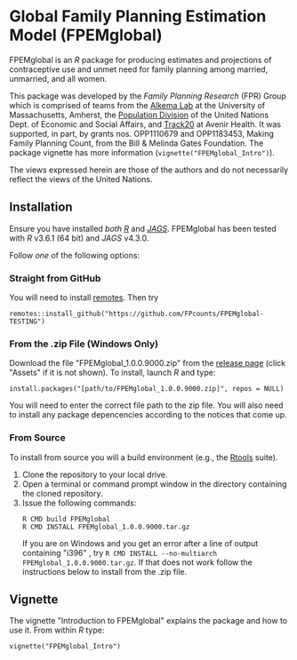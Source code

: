 # Global Family Planning Estimation Model (FPEMglobal)

FPEMglobal is an _R_ package for producing estimates and projections of contraceptive use and unmet need for family planning among married, unmarried, and all women. 

This package was developed by the _Family Planning Research_ (FPR) Group which is comprised of teams from the [Alkema Lab](https://leontinealkema.github.io/alkema_lab/) at the University of Massachusetts, Amherst, the [Population Division](https://www.un.org/en/development/desa/population/theme/making-family-planning-count/index.asp) of the United Nations Dept. of Economic and Social Affairs, and [Track20](http://www.track20.org/) at Avenir Health. It was supported, in part, by grants nos. OPP1110679 and OPP1183453, Making Family Planning Count, from the Bill & Melinda Gates Foundation. The package vignette has more information (`vignette("FPEMglobal_Intro")`).

The views expressed herein are those of the authors and do not necessarily reflect the views of the United Nations.


## Installation

Ensure you have installed *both* [_R_](https://cran.r-project.org/index.html) and [_JAGS_](http://mcmc-jags.sourceforge.net/). FPEMglobal has been tested with _R_ v3.6.1 (64 bit) and _JAGS_ v4.3.0. 

Follow _one_ of the following options:


### Straight from GitHub

You will need to install [remotes](https://cran.r-project.org/package=remotes). Then try 

```
remotes::install_github("https://github.com/FPcounts/FPEMglobal-TESTING")
```


### From the .zip File (Windows Only)

Download the file "FPEMglobal_1.0.0.9000.zip" from the [release page](https://github.com/FPcounts/FPEMglobal-TESTING/releases/tag/v1.0.0.9000) (click "Assets" if it is not shown). To install, launch _R_ and type:

```
install.packages("[path/to/FPEMglobal_1.0.0.9000.zip]", repos = NULL)
```

You will need to enter the correct file path to the zip file. You will also need to install any package depencencies according to the notices that come up.


### From Source

To install from source you will a build environment (e.g., the [Rtools](https://cran.r-project.org/index.html) suite).

1. Clone the repository to your local drive.
2. Open a terminal or command prompt window in the directory containing the cloned repository.
3. Issue the following commands:
    ```
	R CMD build FPEMglobal
	R CMD INSTALL FPEMglobal_1.0.0.9000.tar.gz
    ```
	If you are on Windows and you get an error after a line of output containing "i396" , try `R CMD INSTALL --no-multiarch FPEMglobal_1.0.0.9000.tar.gz`. If that does not work follow the instructions below to install from the .zip file.
	
	
## Vignette

The vignette "Introduction to FPEMglobal" explains the package and how to use it. From within _R_ type:

```
vignette("FPEMglobal_Intro")
```

